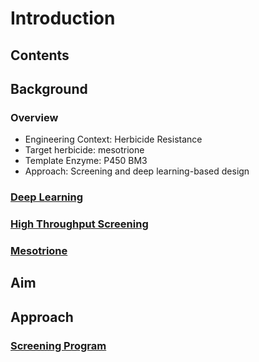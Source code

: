 # Introduction

## Contents

## Background
### Overview
- Engineering Context: Herbicide Resistance
- Target herbicide: mesotrione
- Template Enzyme: P450 BM3
- Approach: Screening and deep learning-based design

### [Deep Learning](deep-learning.md)
### [High Throughput Screening](hts.md)
### [Mesotrione](mesotrione.md)
## Aim
## Approach
### [Screening Program](screening-fist.md)
